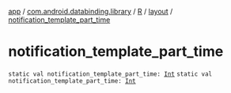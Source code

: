 [app](../../../index.md) / [com.android.databinding.library](../../index.md) / [R](../index.md) / [layout](index.md) / [notification_template_part_time](./notification_template_part_time.md)

# notification_template_part_time

`static val notification_template_part_time: `[`Int`](https://kotlinlang.org/api/latest/jvm/stdlib/kotlin/-int/index.html)
`static val notification_template_part_time: `[`Int`](https://kotlinlang.org/api/latest/jvm/stdlib/kotlin/-int/index.html)